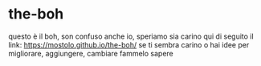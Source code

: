 # the-boh
questo è il boh, son confuso anche io, speriamo sia carino
qui di seguito il link:
https://mostolo.github.io/the-boh/
se ti sembra carino o hai idee per migliorare, aggiungere, cambiare
fammelo sapere
